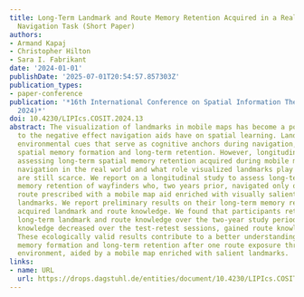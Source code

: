 ```yaml
---
title: Long-Term Landmark and Route Memory Retention Acquired in a Real-World Map-Aided
  Navigation Task (Short Paper)
authors:
- Armand Kapaj
- Christopher Hilton
- Sara I. Fabrikant
date: '2024-01-01'
publishDate: '2025-07-01T20:54:57.857303Z'
publication_types:
- paper-conference
publication: '*16th International Conference on Spatial Information Theory (COSIT
  2024)*'
doi: 10.4230/LIPIcs.COSIT.2024.13
abstract: The visualization of landmarks in mobile maps has become a popular countermeasure
  to the negative effect navigation aids have on spatial learning. Landmarks are salient
  environmental cues that serve as cognitive anchors during navigation, facilitating
  spatial memory formation and long-term retention. However, longitudinal studies
  assessing long-term spatial memory retention acquired during mobile map-assisted
  navigation in the real world and what role visualized landmarks play in this context
  are still scarce. We report on a longitudinal study to assess long-term spatial
  memory retention of wayfinders who, two years prior, navigated only once a real-world
  route prescribed with a mobile map aid enriched with visually salient task-relevant
  landmarks. We report preliminary results on their long-term memory retention of
  acquired landmark and route knowledge. We found that participants retained meaningful
  long-term landmark and route knowledge over the two-year study period. While landmark
  knowledge decreased over the test-retest sessions, gained route knowledge was unaffected.
  These ecologically valid results contribute to a better understanding of spatial
  memory formation and long-term retention after one route exposure through a real-world
  environment, aided by a mobile map enriched with salient landmarks.
links:
- name: URL
  url: https://drops.dagstuhl.de/entities/document/10.4230/LIPIcs.COSIT.2024.13
---
```

